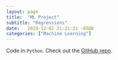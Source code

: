 ```yaml
---
layout: page
title:  "ML Project"
subtitle: "Regressions"
date:   2019-12-02 21:21:21 -0500
categories: ["Machine Learning"]
---
```

Code in `Python`. 
Check out the [GitHub repo][ml-1].

[ml-1]:   https://github.com/alexyushkin/DataAndDecisions
